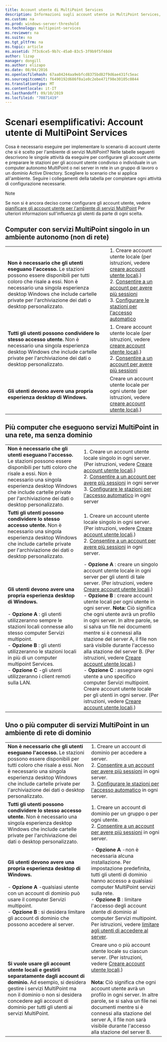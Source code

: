 ```yaml
---
title: Account utente di MultiPoint Services
description: Informazioni sugli account utente in MultiPoint Services, in particolare il tipo da usare per diversi scenari
ms.custom: na
ms.prod: windows-server-threshold
ms.technology: multipoint-services
ms.reviewer: na
ms.suite: na
ms.tgt_pltfrm: na
ms.topic: article
ms.assetid: 7f3c6ce5-9b7c-45a0-83c5-3f9b9f5f48d4
author: lizap
manager: dongill
ms.author: elizapo
ms.date: 08/04/2016
ms.openlocfilehash: 67aa84244aa9ebfcd8375bd82f9d6ae431fc5eac
ms.sourcegitcommit: f6490192d686f0a1e0c2ebe471f98e30105c0844
ms.translationtype: MT
ms.contentlocale: it-IT
ms.lasthandoff: 09/10/2019
ms.locfileid: "70871419"
---
```

# <a name="example-scenarios-multipoint-services-user-accounts"></a>Scenari esemplificativi: Account utente di MultiPoint Services
Cosa è necessario eseguire per implementare lo scenario di account utente che si è scelto per l'ambiente di servizi MultiPoint? Nelle tabelle seguenti descrivono le singole attività da eseguire per configurare gli account utente e preparare le stazioni per gli account utente condiviso o individuale in un computer autonomo MultiPoint o nei server in rete in un gruppo di lavoro o un dominio Active Directory. Scegliere lo scenario che si applica all'ambiente. Seguire i collegamenti della tabella per completare ogni attività di configurazione necessarie.  
  
> [!NOTE]  
> Se non si è ancora deciso come configurare gli account utente, vedere [pianificare gli account utente per l'ambiente di servizi MultiPoint](Plan-user-accounts-for-your-MultiPoint-services-environment.md) Per ulteriori informazioni sull'influenza gli utenti da parte di ogni scelta.  
  
## <a name="single-multipoint-services-computer-in-a-stand-alone-environment-no-network"></a>Computer con servizi MultiPoint singolo in un ambiente autonomo (non di rete)  
  
|||  
|-|-|  
|**Non è necessario che gli utenti eseguano l'accesso.** Le stazioni possono essere disponibili per tutti coloro che risale a essi. Non è necessario una singola esperienza desktop Windows che include cartelle private per l'archiviazione dei dati o desktop personalizzato.|1.  Creare account utente locale (per istruzioni, vedere [creare account utente locali](Create-local-user-accounts.md).)<br />2.  [Consentire a un account per avere più sessioni](Allow-one-account-to-have-multiple-sessions.md)<br />3.  [Configurare le stazioni per l'accesso automatico](Configure-stations-for-automatic-logon.md)|  
|**Tutti gli utenti possono condividere lo stesso accesso utente.** Non è necessario una singola esperienza desktop Windows che include cartelle private per l'archiviazione dei dati o desktop personalizzato.|1.  Creare account utente locale (per istruzioni, vedere [creare account utente locali](Create-local-user-accounts.md).)<br />2.  [Consentire a un account per avere più sessioni](Allow-one-account-to-have-multiple-sessions.md)|  
|**Gli utenti devono avere una propria esperienza desktop di Windows.**|Creare un account utente locale per ogni utente (per istruzioni, vedere [creare account utente locali](Create-local-user-accounts.md).)|  
  
## <a name="multiple-multipoint-services-computers-on-a-network-but-with-no-domain"></a>Più computer che eseguono servizi MultiPoint in una rete, ma senza dominio  
  
|||  
|-|-|  
|**Non è necessario che gli utenti eseguano l'accesso.** Le stazioni possono essere disponibili per tutti coloro che risale a essi. Non è necessario una singola esperienza desktop Windows che include cartelle private per l'archiviazione dei dati o desktop personalizzato.|1.  Creare un account utente locale singolo in ogni server. (Per istruzioni, vedere [Creare account utente locali](Create-local-user-accounts.md).)<br />2.  [Consentire a un account per avere più sessioni](Allow-one-account-to-have-multiple-sessions.md) in ogni server<br />3.  [Configurare le stazioni per l'accesso automatico](Configure-stations-for-automatic-logon.md) in ogni server|  
|**Tutti gli utenti possono condividere lo stesso accesso utente.** Non è necessario una singola esperienza desktop Windows che include cartelle private per l'archiviazione dei dati o desktop personalizzato.|1.  Creare un account utente locale singolo in ogni server. (Per istruzioni, vedere [Creare account utente locali](Create-local-user-accounts.md).)<br />2.  [Consentire a un account per avere più sessioni](Allow-one-account-to-have-multiple-sessions.md) in ogni server.|  
|**Gli utenti devono avere una propria esperienza desktop di Windows.**<br /><br />-   **Opzione A** : gli utenti utilizzeranno sempre le stazioni locali connesse allo stesso computer Servizi multipoint.<br />-   **Opzione B** : gli utenti utilizzeranno le stazioni locali in più di un computer multipoint Services.<br />-   **Opzione C** -gli utenti utilizzeranno i client remoti sulla LAN.|-   **Opzione A** : creare un singolo account utente locale in ogni server per gli utenti di tale server. (Per istruzioni, vedere [Creare account utente locali](Create-local-user-accounts.md).)<br />-   **Opzione B** : creare account utente locali per ogni utente in ogni server. **Nota:** Ciò significa che ogni utente avrà un profilo in ogni server. In altre parole, se si salva un file nei documenti mentre si è connessi alla stazione del server A, il file non sarà visibile durante l'accesso alla stazione del server B. (Per istruzioni, vedere [Creare account utente locali](Create-local-user-accounts.md).)<br />-   **Opzione C** : assegnare ogni utente a uno specifico computer Servizi multipoint. Creare account utente locale per gli utenti in ogni server. (Per istruzioni, vedere [Creare account utente locali](Create-local-user-accounts.md).)|  
  
## <a name="one-or-more-multipoint-services-computers-in-a-domain-network-environment"></a>Uno o più computer di servizi MultiPoint in un ambiente di rete di dominio  
  
|||  
|-|-|  
|**Non è necessario che gli utenti eseguano l'accesso.** Le stazioni possono essere disponibili per tutti coloro che risale a essi. Non è necessario una singola esperienza desktop Windows che include cartelle private per l'archiviazione dei dati o desktop personalizzato.|1.  Creare un account di dominio per accedere a server.<br />2.  [Consentire a un account per avere più sessioni](Allow-one-account-to-have-multiple-sessions.md) in ogni server.<br />3.  [Configurare le stazioni per l'accesso automatico](Configure-stations-for-automatic-logon.md) in ogni server.|  
|**Tutti gli utenti possono condividere lo stesso accesso utente.** Non è necessario una singola esperienza desktop Windows che include cartelle private per l'archiviazione dei dati o desktop personalizzato.|1.  Creare un account di dominio per un gruppo o per ogni utente.<br />2.  [Consentire a un account per avere più sessioni](Allow-one-account-to-have-multiple-sessions.md) in ogni server.|  
|**Gli utenti devono avere una propria esperienza desktop di Windows.**<br /><br />-   **Opzione A** -qualsiasi utente con un account di dominio può usare il computer Servizi multipoint.<br />-   **Opzione B** : si desidera limitare gli account di dominio che possono accedere al server.|-   **Opzione A** -non è necessaria alcuna installazione. Per impostazione predefinita, tutti gli utenti di dominio hanno accesso a qualsiasi computer MultiPoint servizi sulla rete.<br />-   **Opzione B** : limitare l'accesso degli account utente di dominio al computer Servizi multipoint. Per istruzioni, vedere [limitare agli utenti di accedere al server](limit-users--access-to-the-server-in-multipoint-services.md).|  
|**Si vuole usare gli account utente locali e gestirli separatamente dagli account di dominio.** Ad esempio, si desidera gestire i servizi MultiPoint ma non il dominio o non si desidera concedere agli account di dominio per tutti gli utenti ai servizi MultiPoint.|Creare uno o più account utente locale su ciascun server. (Per istruzioni, vedere [Creare account utente locali](Create-local-user-accounts.md).)<br /><br />**Nota:** Ciò significa che ogni account utente avrà un profilo in ogni server. In altre parole, se si salva un file nei documenti mentre si è connessi alla stazione del server A, il file non sarà visibile durante l'accesso alla stazione del server B.|  